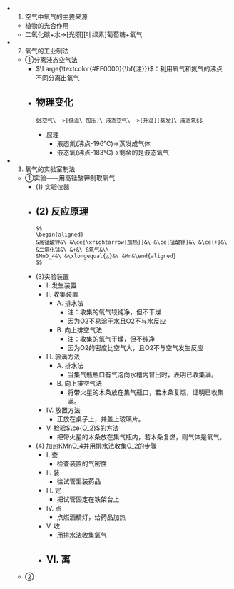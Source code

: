 -
  1. 空气中氧气的主要来源
	- 植物的光合作用
	- 二氧化碳+水->[光照][叶绿素]葡萄糖+氧气
-
  2. 氧气的工业制法
	- ①分离液态空气法
		- $\Large{\textcolor{#FF0000}{\bf{注}}}$：利用氧气和氮气的沸点不同分离出氧气
		- 物理变化
			-
			  $$空气\ ->[低温\ 加压]\ 液态空气\ ->[升温][蒸发]\ 液态氧$$
			- 原理
				- 液态氮(沸点-196℃)->蒸发成气体
				- 液态氧(沸点-183℃)->剩余的是液态氧气
-
  3. 氧气的实验室制法
	- ①实验——用高锰酸钾制取氧气
		- (1) 实验仪器
		- (2) 反应原理
			-
			  $$
			  \begin{aligned}
			  &高锰酸钾&\ &\ce{\xrightarrow{加热}}&\ &\ce{锰酸钾}&\ &\ce{+}&\ &二氧化锰&\ &+&\ &氧气&\\
			  &MnO_4&\ &\xlongequal{△}&\ &Mn&\end{aligned}
			  $$
		- (3)实验装置
			- I. 发生装置
			- II. 收集装置
				- A. 排水法
					- 注：收集的氧气较纯净，但不干燥
					- 因为O2不易溶于水且O2不与水反应
				- B. 向上排空气法
					- 注：收集的氧气干燥，但不纯净
					- 因为O2的密度比空气大，且O2不与空气发生反应
			- III. 验满方法
				- A. 排水法
					- 当集气瓶瓶口有气泡向水槽内冒出时，表明已收集满。
				- B. 向上排空气法
					- 将带火星的木条放在集气瓶口，若木条复燃，证明已收集满。
			- IV. 放置方法
				- 正放在桌子上，并盖上玻璃片。
			- V. 检验$\ce{O_2}$的方法
				- 把带火星的木条放在集气瓶内，若木条复燃，则气体是氧气。
		- (4) 加热KMnO_4并用排水法收集O_2的步骤
			- I. 查
				- 检查装置的气密性
			- II. 装
				- 往试管里装药品
			- III. 定
				- 把试管固定在铁架台上
			- IV. 点
				- 点燃酒精灯，给药品加热
			- V. 收
				- 用排水法收集氧气
			- VI. 离
				-
	- ②